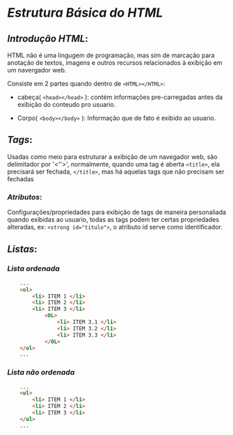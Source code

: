# ***Estrutura Básica do HTML***

## ***Introdução HTML***:

HTML não é uma lingugem de programação, mas sim de marcação para anotação de textos, imagens e outros recursos relacionados à exibição em um navergador web.

Consiste em 2 partes quando dentro de `<HTML></HTML>`:

- cabeça( `<head></head>` ): contém informações pre-carregadas antes da exibição do conteudo pro usuario.

- Corpo( `<body></body>` ): Informação que de fato é exibido ao usuario.

## ***Tags***:

Usadas como meio para estruturar a exibição de um navegador web, são delimitador por '<''>', normalmente, quando uma tag é aberta `<title>`, ela precisará ser fechada, `</title>`, mas há aquelas tags que não precisam ser fechadas

### ***Atributos***:

Configurações/propriedades para exibição de tags de maneira personaliada quando exibidas ao usuario, todas as tags podem ter certas propriedades alteradas, ex: `<strong id="titulo">`, o atributo id serve como identificador.

## ***Listas***:

### ***Lista ordenada*** 

```html
    ...
    <ol>
        <li> ITEM 1 </li>
        <li> ITEM 2 </li>
        <li> ITEM 3 </li>
            <OL>
                <li> ITEM 3.1 </li>
                <li> ITEM 3.2 </li>
                <li> ITEM 3.3 </li>
            </OL>
    </ol>
    ...

```

### ***Lista não ordenada***

```html
    ...
    <ul>
        <li> ITEM 1 </li>
        <li> ITEM 2 </li>
        <li> ITEM 3 </li>
    </ul>
    ...
```